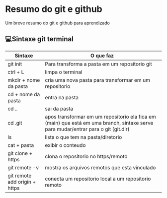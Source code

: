 
# Resumo do git e github

Um breve resumo do git e github para aprendizado 

## 💻Sintaxe git terminal

| Sintaxe | O que faz |
| ------- | --------- |
| git init | Para transforma a pasta em um repositorio git|
|ctrl + L | limpa o terminal|
|mkdir + nome da pasta| cria uma nova pasta para transformar em um repositorio|
|cd + nome da pasta| entra na pasta|
|cd ..| sai da pasta|
|cd .git| apos transformar em um repositorio ela fica em (main) que está em uma branch, sintaxe serve para mudar/entrar para o git (git.dir)|
|ls| lista o que tem na pasta/diretorio|
|cat + pasta| exibir o conteudo|
|git clone + https| clona o repositorio no https/remoto|
|git remote -v| mostra os arquivos remotos que esta vinculado|
|git remote add origin + https| conecta um repositorio local a um repositorio remoto|





